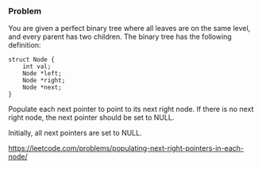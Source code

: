 ### Problem

You are given a perfect binary tree where all leaves are on the same level, and every parent has two children. The binary tree has the following definition:

```
struct Node {
    int val;
    Node *left;
    Node *right;
    Node *next;
}
```

Populate each next pointer to point to its next right node. If there is no next right node, the next pointer should be set to NULL.

Initially, all next pointers are set to NULL.

https://leetcode.com/problems/populating-next-right-pointers-in-each-node/